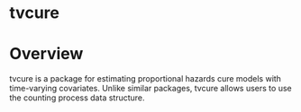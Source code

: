 # tvcure



# Overview

tvcure is a package for estimating proportional hazards cure models with time-varying covariates. Unlike similar packages, tvcure allows users to use the counting process data structure.

